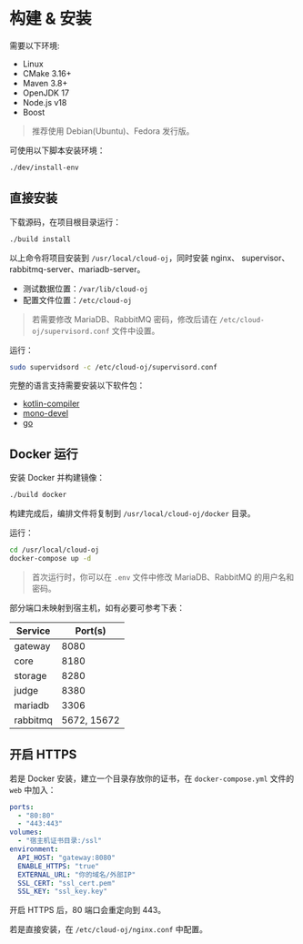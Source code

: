 # 构建 & 安装

需要以下环境:

- Linux
- CMake 3.16+
- Maven 3.8+
- OpenJDK 17
- Node.js v18
- Boost

> 推荐使用 Debian(Ubuntu)、Fedora 发行版。

可使用以下脚本安装环境：

```bash
./dev/install-env
```

## 直接安装

下载源码，在项目根目录运行：

```bash
./build install
```

以上命令将项目安装到 `/usr/local/cloud-oj`，同时安装 nginx、 supervisor、rabbitmq-server、mariadb-server。

- 测试数据位置：`/var/lib/cloud-oj`
- 配置文件位置：`/etc/cloud-oj`

> 若需要修改 MariaDB、RabbitMQ 密码，修改后请在 `/etc/cloud-oj/supervisord.conf` 文件中设置。

运行：

```bash
sudo supervidsord -c /etc/cloud-oj/supervisord.conf
```

完整的语言支持需要安装以下软件包：

- [kotlin-compiler](https://github.com/JetBrains/kotlin/releases)
- [mono-devel](https://www.mono-project.com/)
- [go](https://go.dev/)

## Docker 运行

安装 Docker 并构建镜像：

```bash
./build docker
```

构建完成后，编排文件将复制到 `/usr/local/cloud-oj/docker` 目录。

运行：

```bash
cd /usr/local/cloud-oj
docker-compose up -d
```

> 首次运行时，你可以在 `.env` 文件中修改 MariaDB、RabbitMQ 的用户名和密码。

部分端口未映射到宿主机，如有必要可参考下表：

| Service  | Port(s)     |
|----------|-------------|
| gateway  | 8080        |
| core     | 8180        |
| storage  | 8280        |
| judge    | 8380        |
| mariadb  | 3306        |
| rabbitmq | 5672, 15672 |

## 开启 HTTPS

若是 Docker 安装，建立一个目录存放你的证书，在 `docker-compose.yml` 文件的 `web` 中加入：

```yaml
ports:
  - "80:80"
  - "443:443"
volumes:
  - "宿主机证书目录:/ssl"
environment:
  API_HOST: "gateway:8080"
  ENABLE_HTTPS: "true"
  EXTERNAL_URL: "你的域名/外部IP"
  SSL_CERT: "ssl_cert.pem"
  SSL_KEY: "ssl_key.key"
```

开启 HTTPS 后，80 端口会重定向到 443。

若是直接安装，在 `/etc/cloud-oj/nginx.conf` 中配置。